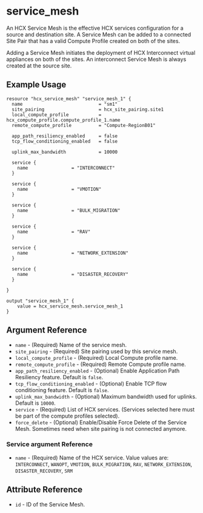 # service_mesh

An HCX Service Mesh is the effective HCX services configuration for a source and destination site. A Service Mesh can be added to a connected Site Pair that has a valid Compute Profile created on both of the sites.

Adding a Service Mesh initiates the deployment of HCX Interconnect virtual appliances on both of the sites. An interconnect Service Mesh is always created at the source site.



## Example Usage

```hcl
resource "hcx_service_mesh" "service_mesh_1" {
  name                            = "sm1"
  site_pairing                    = hcx_site_pairing.site1
  local_compute_profile           = hcx_compute_profile.compute_profile_1.name
  remote_compute_profile          = "Compute-RegionB01"

  app_path_resiliency_enabled     = false
  tcp_flow_conditioning_enabled   = false

  uplink_max_bandwidth            = 10000

  service {
    name                = "INTERCONNECT"
  }

  service {
    name                = "VMOTION"
  }

  service {
    name                = "BULK_MIGRATION"
  }

  service {
    name                = "RAV"
  }

  service {
    name                = "NETWORK_EXTENSION"
  }

  service {
    name                = "DISASTER_RECOVERY"
  }

}

output "service_mesh_1" {
    value = hcx_service_mesh.service_mesh_1
}

```

## Argument Reference

* `name` - (Required) Name of the service mesh.
* `site_pairing` - (Required) Site pairing used by this service mesh.
* `local_compute_profile` - (Required) Local Compute profile name.
* `remote_compute_profile` - (Required) Remote Compute profile name.
* `app_path_resiliency_enabled` - (Optional) Enable Application Path Resiliency feature. Default is `false`.
* `tcp_flow_conditioning_enabled` - (Optional) Enable TCP flow conditioning feature. Default is `false`.
* `uplink_max_bandwidth` - (Optional) Maximum bandwidth used for uplinks. Default is `10000`.
* `service` - (Required) List of HCX services. (Services selected here must be part of the compute profiles selected).
* `force_delete` - (Optional) Enable/Disable Force Delete of the Service Mesh. Sometimes need when site pairing is not connected anymore.

### Service argument Reference
* `name` - (Required) Name of the HCX service. Value values are: `INTERCONNECT`, `WANOPT`, `VMOTION`, `BULK_MIGRATION`, `RAV`, `NETWORK_EXTENSION`, `DISASTER_RECOVERY`, `SRM`

## Attribute Reference

* `id` - ID of the Service Mesh.
